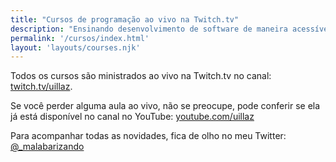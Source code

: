 ```yaml
---
title: "Cursos de programação ao vivo na Twitch.tv"
description: "Ensinando desenvolvimento de software de maneira acessível e inclusiva"
permalink: '/cursos/index.html'
layout: 'layouts/courses.njk'
---
```


Todos os cursos são ministrados ao vivo na Twitch.tv no canal: [twitch.tv/uillaz](https://twitch.tv/uillaz).

Se você perder alguma aula ao vivo, não se preocupe, pode conferir se ela já está disponível no canal no YouTube: [youtube.com/uillaz](https://www.youtube.com/channel/UCgFlPNrr6IDjx_Q6T6NlSaQ)

Para acompanhar todas as novidades, fica de olho no meu Twitter: [@_malabarizando](https://twitter.com/_malabarizando)
